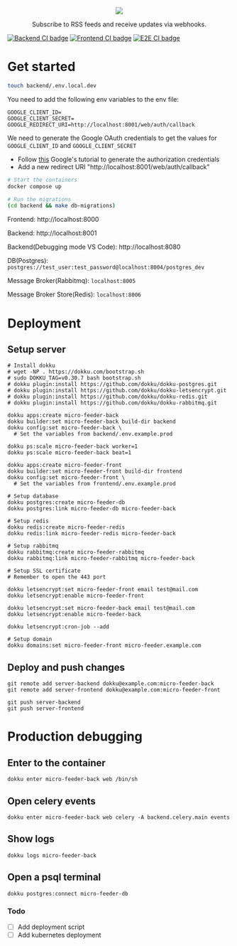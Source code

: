 <p align=center>
  <img src="https://github.com/wolfgang000/micro_feeder/assets/4041136/5f641b5e-02ad-4d9c-801c-9dda41b3b16c"/>  
</p>
<p align=center>
  Subscribe to RSS feeds and receive updates via webhooks.
</p>

[![Backend CI badge](https://github.com/wolfgang000/micro_feeder/actions/workflows/backend-ci.yml/badge.svg?branch=main)](https://github.com/wolfgang000/micro_feeder/actions/workflows/backend-ci.yml?query=branch%3Amain)
[![Frontend CI badge](https://github.com/wolfgang000/micro_feeder/actions/workflows/frontend-ci.yml/badge.svg?branch=main)](https://github.com/wolfgang000/micro_feeder/actions/workflows/frontend-ci.yml?query=branch%3Amain)
[![E2E CI badge](https://github.com/wolfgang000/micro_feeder/actions/workflows/e2e-ci.yml/badge.svg?branch=main)](https://github.com/wolfgang000/micro_feeder/actions/workflows/e2e-ci.yml?query=branch%3Amain)

# Get started

```sh
touch backend/.env.local.dev
```

You need to add the following env variables to the env file:

```
GOOGLE_CLIENT_ID=
GOOGLE_CLIENT_SECRET=
GOOGLE_REDIRECT_URI=http://localhost:8001/web/auth/callback
```

We need to generate the Google OAuth credentials to get the values for `GOOGLE_CLIENT_ID` and `GOOGLE_CLIENT_SECRET`

- Follow [this](https://developers.google.com/identity/protocols/oauth2/web-server#creatingcred) Google's tutorial to generate the authorization credentials
- Add a new redirect URI "http://localhost:8001/web/auth/callback"

```sh
# Start the containers
docker compose up

# Run the migrations
(cd backend && make db-migrations)
```

Frontend: http://localhost:8000

Backend: http://localhost:8001

Backend(Debugging mode VS Code): http://localhost:8080

DB(Postgres): `postgres://test_user:test_password@localhost:8004/postgres_dev`

Message Broker(Rabbitmq): `localhost:8005`

Message Broker Store(Redis): `localhost:8006`

# Deployment

## Setup server

```
# Install dokku
# wget -NP . https://dokku.com/bootstrap.sh
# sudo DOKKU_TAG=v0.30.7 bash bootstrap.sh
# dokku plugin:install https://github.com/dokku/dokku-postgres.git
# dokku plugin:install https://github.com/dokku/dokku-letsencrypt.git
# dokku plugin:install https://github.com/dokku/dokku-redis.git
# dokku plugin:install https://github.com/dokku/dokku-rabbitmq.git

dokku apps:create micro-feeder-back
dokku builder:set micro-feeder-back build-dir backend
dokku config:set micro-feeder-back \
  # Set the variables from backend/.env.example.prod

dokku ps:scale micro-feeder-back worker=1
dokku ps:scale micro-feeder-back beat=1

dokku apps:create micro-feeder-front
dokku builder:set micro-feeder-front build-dir frontend
dokku config:set micro-feeder-front \
  # Set the variables from frontend/.env.example.prod

# Setup database
dokku postgres:create micro-feeder-db
dokku postgres:link micro-feeder-db micro-feeder-back

# Setup redis
dokku redis:create micro-feeder-redis
dokku redis:link micro-feeder-redis micro-feeder-back

# Setup rabbitmq
dokku rabbitmq:create micro-feeder-rabbitmq
dokku rabbitmq:link micro-feeder-rabbitmq micro-feeder-back

# Setup SSL certificate
# Remember to open the 443 port

dokku letsencrypt:set micro-feeder-front email test@mail.com
dokku letsencrypt:enable micro-feeder-front

dokku letsencrypt:set micro-feeder-back email test@mail.com
dokku letsencrypt:enable micro-feeder-back

dokku letsencrypt:cron-job --add

# Setup domain
dokku domains:set micro-feeder-front micro-feeder.example.com
```

## Deploy and push changes

```
git remote add server-backend dokku@example.com:micro-feeder-back
git remote add server-frontend dokku@example.com:micro-feeder-front

git push server-backend
git push server-frontend
```

# Production debugging

## Enter to the container

```
dokku enter micro-feeder-back web /bin/sh
```

## Open celery events

```
dokku enter micro-feeder-back web celery -A backend.celery.main events
```

## Show logs

```
dokku logs micro-feeder-back
```

## Open a psql terminal

```
dokku postgres:connect micro-feeder-db
```

### Todo

- [ ] Add deployment script
- [ ] Add kubernetes deployment
